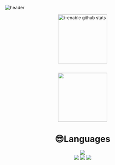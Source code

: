 ![header](https://capsule-render.vercel.app/api?type=waving&color=hexocode&height=300&section=header&text=🚀%20&fontSize=90&fontColor=ffffff)
<div align="center" style="text-align:center>
 <a href="https://github.com/I-enable"><img align="center" style="height:160px" src="https://github-readme-stats.vercel.app/api?username=i-enable&show_icons=true&include_all_commits=true&theme=nord&hide_border=true" alt="i-enable github stats" /></a>

<br>
<br>

 <a href="https://github.com/I-enable"><img align="center" style="height:160px" src="https://github-readme-stats.vercel.app/api/top-langs/?username=i-enable&layout=compact&theme=nord&hide_border=true" /></a> 
  </div>
 <h1 align="center">           
 😎Languages
</h1>


<div align="center" style="text-align:center">
 
 <img src="https://img.shields.io/badge/Python-000000?style=flat-square&logo=Python&logoColor=3776AB"><br>
 <img src="https://img.shields.io/badge/HTML-000000?style=flat-square&logo=html5&logoColor=E34F26">
 <img src="https://img.shields.io/badge/CSS-000000?style=flat-square&logo=css3&logoColor=1572B6">
 <img src="https://img.shields.io/badge/Javascript-000000?style=flat-square&logo=javascript&logoColor=F7DF1E">
 


</div>
